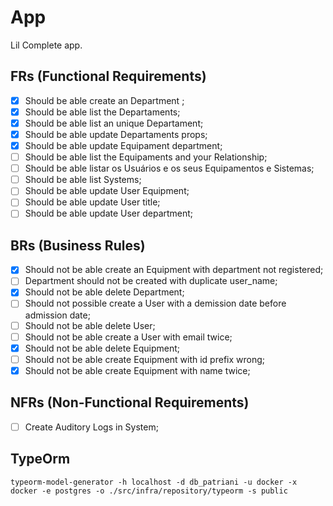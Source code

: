 # App

Lil Complete app.

## FRs (Functional Requirements)

- [x] Should be able create an Department ;
- [x] Should be able list the Departaments;
- [x] Should be able list an unique Departament;
- [x] Should be able update Departaments props;
- [x] Should be able update Equipament department;
- [ ] Should be able list the Equipaments and your Relationship;
- [ ] Should be able listar os Usuários e os seus Equipamentos e Sistemas;
- [ ] Should be able list Systems;
- [ ] Should be able update User Equipment;
- [ ] Should be able update User title;
- [ ] Should be able update User department;

## BRs (Business Rules)

- [x] Should not be able create an Equipment with department not registered;
- [ ] Department should not be created with duplicate user_name;
- [x] Should not be able delete Department;
- [ ] Should not possible create a User with a demission date before admission date;
- [ ] Should not be able delete User;
- [ ] Should not be able create a User with email twice;
- [x] Should not be able delete Equipment;
- [ ] Should not be able create Equipment with id prefix wrong;
- [x] Should not be able create Equipment with name twice;

## NFRs (Non-Functional Requirements)

- [ ] Create Auditory Logs in System;

## TypeOrm

`typeorm-model-generator -h localhost -d db_patriani -u docker -x docker -e postgres -o ./src/infra/repository/typeorm -s public`
